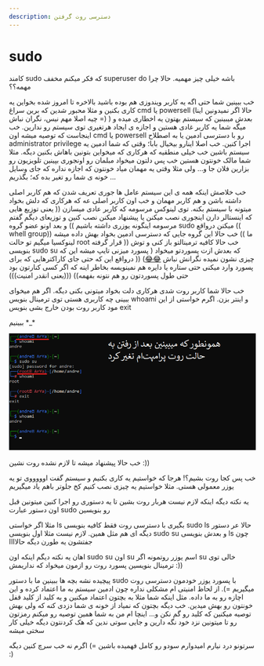 ```yaml
---
description: دسترسی روت گرفتن
---
```


# sudo

کامند sudo که فکر میکنم مخفف superuser do باشه خیلی چیز مهمیه. حالا چرا مهمه؟؟

خب ببینین شما حتی اگه یه کاربر ویندوزی هم بوده باشید بالاخره تا امروز شده بخواین یه کاری بکنین و مثلا محبور شدین که برین سراغ cmd  یا powersell \(حالا اگر نمیدونین اینا چیه اصلا مهم نیس، نگران نباش =\) \) بعدش میبینین که سیستم بهتون یه اخطاری میده و میگه شما یه کاربر غادی هستین و اجازه ی ایجاد هرتغیری توی سیستم رو ندارین. خب اینجاست که توصیه میشه اون cmd یا powersell رو با دسترسی ادمین یا به اصطلاح administrator privilege اجرا کنین. خب اصلا اینارو بیخیال بابا؛ وقتی که شما ادمین یه سیستم باشین خب خیلی منطقیه که هرکاری که میخواین بتونین باهاش بکنین دیگه. مثلا شما مالک خونتون هستین خب پس دلتون میخواد مبلمان رو اونجوری بپینین تلویزیون رو بزارین فلان جا و... ولی مثلا وقتی یه مهمان میاد خونتون که اجازه نداره که جای وسایل خونه ی شما رو تغیر بده که؛ بگذریم ...

خب خلاصش اینکه همه ی این سیستم عامل ها جوری تعریف شدن که هم کاربر اصلی داشته باشن و هم کاربر مهمان و خب اون کاربر اصلی عه که هرکاری که دلش بخواد میتونه با سیستم بکنه. توی لینوکس مرسومه که کاربر عادی میسازن \(\( یعنی توزیع هایی که اینستالر دارن اینجوری نصب میکنن یا پیشنهاد میکنن نصب کنین و توزیعای دیگم گفتم مرسومه اینگونه یوزری داشته باشیم \)\) و بعد اونو عضو گروه sudo میکنن درواقع \(\( whell group\)\) خب حالا این گروه جایی که دسترسی ادمین بخواد بهش داده میشه \(\( ما لینوکسیا میگیم تو حالت root قرار گرفته \)\) خب حالا کافیه ترمینالتو باز کنی و توش بنویسی sudo su که بعدش ازت پسوردتو میخواد \( پسورد میزنی تایپ میشه این که چیزی نشون نمیده نگرانش نباش [😂](https://emojikeyboard.org/copy/Face_with_Tears_of_Joy_Emoji_%F0%9F%98%82?utm_source=extlink)[😂](https://emojikeyboard.org/copy/Face_with_Tears_of_Joy_Emoji_%F0%9F%98%82?utm_source=extlink)\) \(\( درواقع این که حتی جای کاراکترهایی که برای پسورد وارد میکنی حتی ستاره یا دایره هم نمینویسه بخاطر اینه که اگر کسی کنارتون بود حتی طول پسوردتون رو هم نتونه بفهمه\)\) \(\(\(یعنی انقدر امنیت\)\)\)

خب حالا شما کاربر روت شدی هرکاری دلت بخواد میتونی بکنی دیگه. اگر هم میخوای ببینی چه کاربری هستی توی ترمینال بنویس whoami و اینتر بزن. اگرم خواستی از این مود کاربر روت بودن خارج بشی بنویس exit

ببینیم \*\_\*

![](.gitbook/assets/screenshot-2021-06-20-140529.png)

خب حالا پیشنهاد میشه تا لازم نشده روت نشین :\)\)

خب پس کجا روت بشیم؟! هرجا که خواستیم یه کاری بکنیم و سیستم گفت اوووووی تو یه یوزر معمولی هستی. مثلا خواستیم یه چیزی نصب کنیم کخ جلوتر باهم یاد میگیریم

یه نکته دیگه اینکه لازم نیست هربار روت بشین تا یه دستوری رو اجرا کنین میتونین قبل اون دستور عبارت sudo رو بنویسین

مثلا اگر خواستی ls بگیری با دسترسی روت فقط کافیه بنویسی sudo ls حالا عر دستور دیگه ای هم مثل همین. لازم نیست مثلا اول بنویسی sudo su و بعدش بنویسی ls چون جفتشون یه طورن دیگه حالاااا

اهان یه نکته دیگم اینکه اون sudo su اون su اسم یوزر روتمونه اگر su خالی توی ترمینال بنویسین پسورد روت رو ازمون میخواد که نداریمش :\)\)

پیچیده نشه بچه ها ببینین ما با دستور sudo با پسورد یوزر خودمون دسترسی روت میگیریم =\). از لحاظ امنیتی ام مشکلی نداره چون ادمین سیستم به ما اعتماد کرده و این اچازه رو به ما داده. مثل اینکه شما مثلا به بچتون اعتماد میکنین و یه کلید از کلید قفل خونتون رو بهش میدین. خب دیگه بچتون که نمیاد از خونه ی شما دزدی کنه که ولی بهش توصیه میکنین که کلید رو گم نکن و... اینچا ام من به شما همین توصیه رو میکنم رمزتون رو تا میتونین نزد خود نگه دارین و جایی سوتی ندین که هک کردنتون دیگه خیلی کار سختی میشه

سرتونو درد نیارم امیدوارم سودو رو کامل فهمیده باشین =\) اگرم نه خب سرچ کنین دیگه :\)

